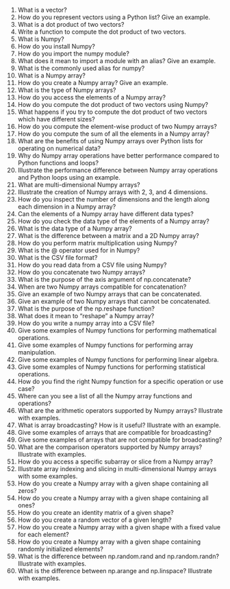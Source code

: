 1. What is a vector?
2. How do you represent vectors using a Python list? Give an example.
3. What is a dot product of two vectors?
4. Write a function to compute the dot product of two vectors.
5. What is Numpy?
6. How do you install Numpy?
7. How do you import the numpy module?
8. What does it mean to import a module with an alias? Give an example.
9. What is the commonly used alias for numpy?
10. What is a Numpy array?
11. How do you create a Numpy array? Give an example.
12. What is the type of Numpy arrays?
13. How do you access the elements of a Numpy array?
14. How do you compute the dot product of two vectors using Numpy?
15. What happens if you try to compute the dot product of two vectors which have different sizes?
16. How do you compute the element-wise product of two Numpy arrays?
17. How do you compute the sum of all the elements in a Numpy array?
18. What are the benefits of using Numpy arrays over Python lists for operating on numerical data?
19. Why do Numpy array operations have better performance compared to Python functions and loops?
20. Illustrate the performance difference between Numpy array operations and Python loops using an example.
21. What are multi-dimensional Numpy arrays?
22. Illustrate the creation of Numpy arrays with 2, 3, and 4 dimensions.
23. How do you inspect the number of dimensions and the length along each dimension in a Numpy array?
24. Can the elements of a Numpy array have different data types?
25. How do you check the data type of the elements of a Numpy array?
26. What is the data type of a Numpy array?
27. What is the difference between a matrix and a 2D Numpy array?
28. How do you perform matrix multiplication using Numpy?
29. What is the @ operator used for in Numpy?
30. What is the CSV file format?
31. How do you read data from a CSV file using Numpy?
32. How do you concatenate two Numpy arrays?
33. What is the purpose of the axis argument of np.concatenate?
34. When are two Numpy arrays compatible for concatenation?
35. Give an example of two Numpy arrays that can be concatenated.
36. Give an example of two Numpy arrays that cannot be concatenated.  
37. What is the purpose of the np.reshape function?  
38. What does it mean to “reshape” a Numpy array?  
39. How do you write a numpy array into a CSV file?    
40. Give some examples of Numpy functions for performing mathematical operations.    
41. Give some examples of Numpy functions for performing array manipulation.  
42. Give some examples of Numpy functions for performing linear algebra.    
43. Give some examples of Numpy functions for performing statistical operations.  
44. How do you find the right Numpy function for a specific operation or use case?  
45. Where can you see a list of all the Numpy array functions and operations?  
46. What are the arithmetic operators supported by Numpy arrays? Illustrate with examples.  
47. What is array broadcasting? How is it useful? Illustrate with an example.  
48. Give some examples of arrays that are compatible for broadcasting?  
49. Give some examples of arrays that are not compatible for broadcasting?  
50. What are the comparison operators supported by Numpy arrays? Illustrate with examples.  
51. How do you access a specific subarray or slice from a Numpy array?  
52. Illustrate array indexing and slicing in multi-dimensional Numpy arrays with some examples.  
53. How do you create a Numpy array with a given shape containing all zeros?  
54. How do you create a Numpy array with a given shape containing all ones?  
55. How do you create an identity matrix of a given shape?  
56. How do you create a random vector of a given length?  
57. How do you create a Numpy array with a given shape with a fixed value for each element?
58. How do you create a Numpy array with a given shape containing randomly initialized elements?
59. What is the difference between np.random.rand and np.random.randn? Illustrate with examples.
60. What is the difference between np.arange and np.linspace? Illustrate with examples.
